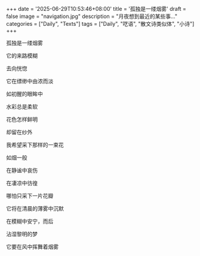 +++
date = '2025-06-29T10:53:46+08:00'
title = '孤独是一缕烟雾'
draft = false
image = "navigation.jpg"
description = "月夜想到最近的某些事..."
categories = ["Daily", "Texts"]
tags = ["Daily", "呓语", "散文诗类似体", "小诗"]
+++

<div style="font-family: NSimSun, 'Lato',var(--font-songti), var(--sys-font-family), var(--zh-font-family), sans-serif">

孤独是一缕烟雾

它的来路模糊

去向恍惚

它在缥缈中由浓而淡

如初醒的眼眸中

水彩总是柔软

花色怎样鲜明

却留在纱外

我希望采下那样的一束花

如烟一般

在静谧中哀伤

在凄凉中彷徨

哪怕只采下一片花瓣

它将在清晨的薄雾中沉默

在模糊中安宁，而后

沾湿黎明的梦

它要在风中挥舞着烟雾

</div>